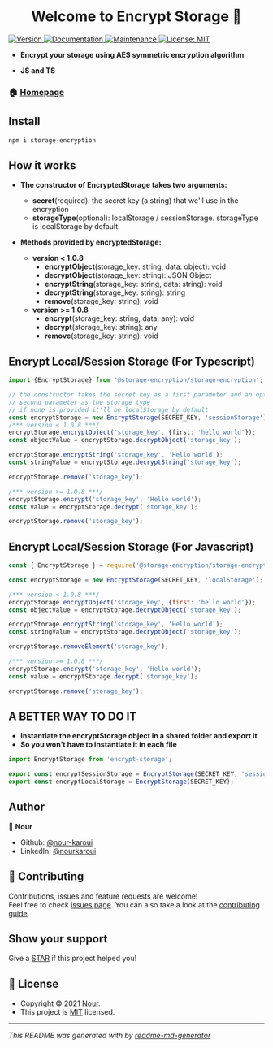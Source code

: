 <h1 align="center">Welcome to Encrypt Storage 👋</h1>
<p>
  <a href="https://www.npmjs.com/package/@storage-encryption/storage-encryption" target="_blank">
    <img alt="Version" src="https://img.shields.io/npm/v/@storage-encryption/storage-encryption.svg">
  </a>
  <a href="https://github.com/nour-karoui/encrypt-storage#readme" target="_blank">
    <img alt="Documentation" src="https://img.shields.io/badge/documentation-yes-brightgreen.svg" />
  </a>
  <a href="https://github.com/nour-karoui/encrypt-storage/graphs/commit-activity" target="_blank">
    <img alt="Maintenance" src="https://img.shields.io/badge/Maintained%3F-yes-green.svg" />
  </a>
  <a href="https://github.com/nour-karoui/encrypt-storage/blob/master/LICENSE" target="_blank">
    <img alt="License: MIT" src="https://img.shields.io/github/license/bishkou/password-pwnd" />
  </a>
</p>

* **Encrypt your storage using AES symmetric encryption algorithm**

* **JS and TS**


### 🏠 [Homepage](https://github.com/nour-karoui/encrypt-storage)

## Install

```sh
npm i storage-encryption
```

## How it works

* **The constructor of EncryptedStorage takes two arguments:**
    * **secret**(required): the secret key (a string) that we'll use in the encryption
    * **storageType**(optional): localStorage / sessionStorage.
     storageType is localStorage by default.
     
* **Methods provided by encryptedStorage:**
  * **version < 1.0.8** 
    * **encryptObject**(storage_key: string, data: object): void
    * **decryptObject**(storage_key: string): JSON Object
    * **encryptString**(storage_key: string, data: string): void
    * **decryptString**(storage_key: string): string
    * **remove**(storage_key: string): void
  * **version >= 1.0.8**
    * **encrypt**(storage_key: string, data: any): void
    * **decrypt**(storage_key: string): any
    * **remove**(storage_key: string): void
    

## Encrypt Local/Session Storage (For Typescript)

```ts
import {EncryptStorage} from '@storage-encryption/storage-encryption';

// the constructor takes the secret key as a first parameter and an optional
// second parameter as the storage type
// if none is provided it'll be localStorage by default
const encryptStorage = new EncryptStorage(SECRET_KEY, 'sessionStorage');
/*** version < 1.0.8 ***/
encryptStorage.encryptObject('storage_key', {first: 'hello world'});
const objectValue = encryptStorage.decryptObject('storage_key');

encryptStorage.encryptString('storage_key', 'Hello world');
const stringValue = encryptStorage.decryptString('storage_key');

encryptStorage.remove('storage_key'); 

/*** version >= 1.0.8 ***/
encryptStorage.encrypt('storage_key', 'Hello world');
const value = encryptStorage.decrypt('storage_key');

encryptStorage.remove('storage_key'); 
```

## Encrypt Local/Session Storage (For Javascript)
```js
const { EncryptStorage } = require('@storage-encryption/storage-encryption')

const encryptStorage = new EncryptStorage(SECRET_KEY, 'localStorage');

/*** version < 1.0.8 ***/
encryptStorage.encryptObject('storage_key', {first: 'hello world'});
const objectValue = encryptStorage.decryptObject('storage_key');

encryptStorage.encryptString('storage_key', 'Hello world');
const stringValue = encryptStorage.decryptObject('storage_key');

encryptStorage.removeElement('storage_key'); 

/*** version >= 1.0.8 ***/
encryptStorage.encrypt('storage_key', 'Hello world');
const value = encryptStorage.decrypt('storage_key');

encryptStorage.remove('storage_key'); 
```

## A BETTER WAY TO DO IT
* **Instantiate the encryptStorage object in a shared folder and export it**
* **So you won't have to instantiate it in each file**

````ts
import EncryptStorage from 'encrypt-storage';

export const encryptSessionStorage = EncryptStorage(SECRET_KEY, 'sessionStorage');
export const encryptLocalStorage = EncryptStorage(SECRET_KEY);

````
## Author

👤 **Nour**

* Github: [@nour-karoui](https://github.com/nour-karoui)
* LinkedIn: [@nourkaroui](https://www.linkedin.com/in/nourkaroui/)

## 🤝 Contributing

Contributions, issues and feature requests are welcome!<br />Feel free to check [issues page](https://github.com/nour-karoui/encrypt-storage/issues). You can also take a look at the [contributing guide](https://github.com/nour-karoui/encrypt-storage/blob/master/CONTRIBUTING.md).

## Show your support

Give a [STAR](https://github.com/nour-karoui/encrypt-storage) if this project helped you!

## 📝 License

* Copyright © 2021 [Nour](https://github.com/nour-karoui).
* This project is [MIT](https://github.com/nour-karoui/encrypt-storage/blob/master/LICENSE) licensed.

***
_This README was generated with by [readme-md-generator](https://github.com/kefranabg/readme-md-generator)_
